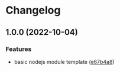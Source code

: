 # Changelog

## 1.0.0 (2022-10-04)


### Features

* basic nodejs module template ([e67b4a8](https://github.com/dwmkerr/template-nodejs-module/commit/e67b4a8e79abda7e70a6861efbb80d448ff2e4af))
